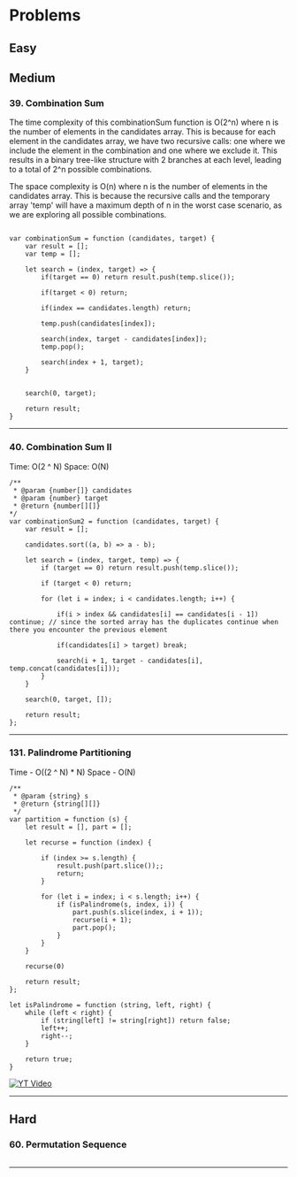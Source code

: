 # Problems

## Easy


## Medium

### 39. Combination Sum
The time complexity of this combinationSum function is O(2^n) where n is the number of elements in the candidates array. This is because for each element in the candidates array, we have two recursive calls: one where we include the element in the combination and one where we exclude it. This results in a binary tree-like structure with 2 branches at each level, leading to a total of 2^n possible combinations.

The space complexity is O(n) where n is the number of elements in the candidates array. This is because the recursive calls and the temporary array 'temp' will have a maximum depth of n in the worst case scenario, as we are exploring all possible combinations.
```

var combinationSum = function (candidates, target) {
    var result = [];
    var temp = [];

    let search = (index, target) => {
        if(target == 0) return result.push(temp.slice());

        if(target < 0) return;

        if(index == candidates.length) return;

        temp.push(candidates[index]);

        search(index, target - candidates[index]);
        temp.pop();

        search(index + 1, target);
    }


    search(0, target);

    return result;
}
```

***


### 40. Combination Sum II

Time: O(2 ^ N)
Space:  O(N)

```
/**
 * @param {number[]} candidates
 * @param {number} target
 * @return {number[][]}
*/
var combinationSum2 = function (candidates, target) {
    var result = [];

    candidates.sort((a, b) => a - b);

    let search = (index, target, temp) => {
        if (target == 0) return result.push(temp.slice());

        if (target < 0) return;

        for (let i = index; i < candidates.length; i++) {

            if(i > index && candidates[i] == candidates[i - 1]) continue; // since the sorted array has the duplicates continue when there you encounter the previous element

            if(candidates[i] > target) break;

            search(i + 1, target - candidates[i], temp.concat(candidates[i]));
        }
    }

    search(0, target, []);

    return result;
};

```

*** 


### 131. Palindrome Partitioning

Time - O((2 ^ N) * N)
Space - O(N)

```
/**
 * @param {string} s
 * @return {string[][]}
 */
var partition = function (s) {
    let result = [], part = [];

    let recurse = function (index) {

        if (index >= s.length) {
            result.push(part.slice());;
            return;
        }

        for (let i = index; i < s.length; i++) {
            if (isPalindrome(s, index, i)) {
                part.push(s.slice(index, i + 1));
                recurse(i + 1);
                part.pop();
            }
        }
    }

    recurse(0)

    return result;
};

let isPalindrome = function (string, left, right) {
    while (left < right) {
        if (string[left] != string[right]) return false;
        left++;
        right--;
    }

    return true;
}

```

[![YT Video](https://img.youtube.com/vi/3jvWodd7ht0/0.jpg)](https://www.youtube.com/watch?v=3jvWodd7ht0)


***























## Hard

### 60. Permutation Sequence

```

```

***
